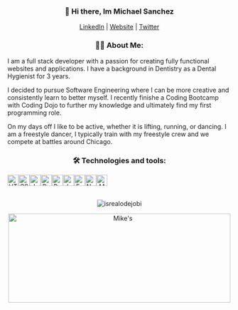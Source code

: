 
<h3 align="center">👋 Hi there, Im Michael Sanchez</h3>
<p align="center">
  <a href="https://www.linkedin.com/in/michael-sanchez-825882182/">LinkedIn</a> |
  <a href="https://mikesandev.github.io/">Website</a> |
  <a href="https://twitter.com/MikeSan_Dev">Twitter</a> 

</p>

<!-- About Section --> 
<h3 align="center"> 🕺🏽 About Me: </h3>

I am a full stack developer with a passion for creating fully functional websites and applications. I have a background in Dentistry as a Dental Hygienist for 3 years.

I decided to pursue Software Engineering where I can be more creative and consistently learn to better myself. I recently finishe a Coding Bootcamp with Coding Dojo to further my knowledge and ultimately find my first programming role.

On my days off I like to be active, whether it is lifting, running, or dancing. I am a freestyle dancer, I typically train with my freestyle crew and we compete at battles around Chicago.

<h3 align="center"> 🛠  Technologies and tools: </h3>
<div align="center" style="display: flex;">
<img src="https://img.shields.io/badge/HTML5-282C34?logo=html5&logoColor=E34F26" alt="HTML5 logo" title="HTML5" height="25" />
<img src="https://img.shields.io/badge/CSS3-282C34?logo=css3&logoColor=1572B6" alt="CSS3 logo" title="CSS3" height="25" />
<img src="https://img.shields.io/badge/JavaScript-282C34?logo=javascript&logoColor=F7DF1E" alt="JavaScript logo" title="JavaScript" height="25" /> 
<img src="https://img.shields.io/badge/React-282C34?logo=react&logoColor=61DAFB" alt="React logo" title="React" height="25" />
<img src="https://img.shields.io/badge/Python-282C34?logo=python&logoColor=47A248" alt="Python logo" title="Python" height="25" />
<img src="https://img.shields.io/badge/Java-282C34?logo=java&logoColor=47A248" alt="Java logo" title="Java" height="25" />
<img src="https://img.shields.io/badge/Express-282C34?logo=express&logoColor=FFFFFF" alt="Express.js logo" title="Express.js" height="25" />
<img src="https://img.shields.io/badge/Node.js-282C34?logo=node.js&logoColor=339933" alt="Node.js logo" title="Node.js" height="25" />
<img src="https://img.shields.io/badge/MongoDB-282C34?logo=mongodb&logoColor=47A248" alt="MongoDB logo" title="MongoDB" height="25" />
 </div> 
 <br>
<!-- Profile Views -->

<p align="center"> <img src="https://komarev.com/ghpvc/?username=MikeSanDev&label=Profile%20views&color=0e75b6&style=flat" alt="isrealodejobi" />
</p>
<div align="center">
  <img align="center" src="https://github-readme-stats.vercel.app/api/top-langs?username=MikeSanDev&langs_count=10&show_icons=true&locale=en&layout=compact&theme=light" alt="Mike's" height="200px"  width="500px"/>
  </div>
<!--
**MikeSanDev/MikeSanDev** is a ✨ _special_ ✨ repository because its `README.md` (this file) appears on your GitHub profile.

Here are some ideas to get you started:

- 🔭 I’m currently working on ...
- 🌱 I’m currently learning ...
- 👯 I’m looking to collaborate on ...
- 🤔 I’m looking for help with ...
- 💬 Ask me about ...
- 📫 How to reach me: ...
- 😄 Pronouns: ...
- ⚡ Fun fact: ...
-->
